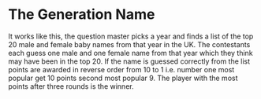 # The Generation Name
It works like this, the question master picks a year and finds a list of the top 20 male and female baby names from that year in the UK. The contestants each guess one male and one female name from that year which they think may have been in the top 20. If the name is guessed correctly from the list points are awarded in reverse order from 10 to 1 i.e. number one most popular get 10 points second most popular 9. The player with the most points after three rounds is the winner.
